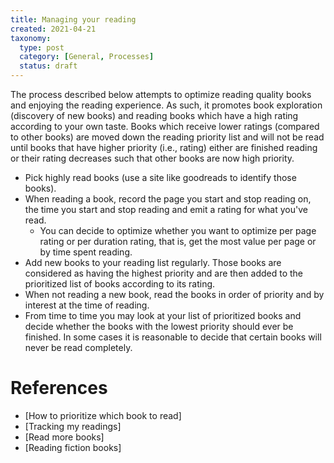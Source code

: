 ```yaml
---
title: Managing your reading
created: 2021-04-21
taxonomy:
  type: post
  category: [General, Processes]
  status: draft
---
```


The process described below attempts to optimize reading quality books and enjoying the reading experience. As such, it promotes book exploration (discovery of new books) and reading books which have a high rating according to your own taste. Books which receive lower ratings (compared to other books) are moved down the reading priority list and will not be read until books that have higher priority (i.e., rating) either are finished reading or their rating decreases such that other books are now high priority.

* Pick highly read books (use a site like goodreads to identify those books).
* When reading a book, record the page you start and stop reading on, the time you start and stop reading and emit a rating for what you've read.
	* You can decide to optimize whether you want to optimize per page rating or per duration rating, that is, get the most value per page or by time spent reading.
* Add new books to your reading list regularly. Those books are considered as having the highest priority and are then added to the prioritized list of books according to its rating.
* When not reading a new book, read the books in order of priority and by interest at the time of reading.
* From time to time you may look at your list of prioritized books and decide whether the books with the lowest priority should ever be finished. In some cases it is reasonable to decide that certain books will never be read completely.

# References
* [How to prioritize which book to read]
* [Tracking my readings]
* [Read more books]
* [Reading fiction books]
